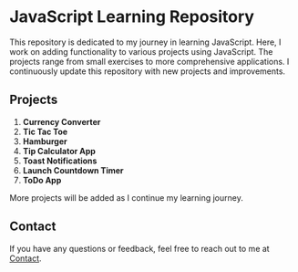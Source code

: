 # JavaScript Learning Repository

This repository is dedicated to my journey in learning JavaScript. Here, I work on adding functionality to various projects using JavaScript. The projects range from small exercises to more comprehensive applications. I continuously update this repository with new projects and improvements.

## Projects

1. **Currency Converter**
2. **Tic Tac Toe**
3. **Hamburger**
4. **Tip Calculator App**
5. **Toast Notifications**
6. **Launch Countdown Timer**
7. **ToDo App**

More projects will be added as I continue my learning journey.

## Contact

If you have any questions or feedback, feel free to reach out to me at 
[Contact](mailto:abdullahubaid257foru@gmail.com).
